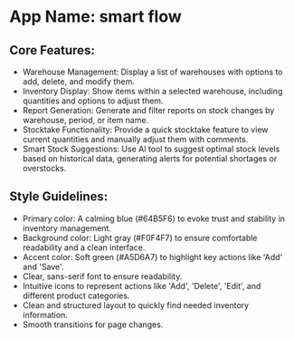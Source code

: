 # **App Name**: smart flow

## Core Features:

- Warehouse Management: Display a list of warehouses with options to add, delete, and modify them.
- Inventory Display: Show items within a selected warehouse, including quantities and options to adjust them.
- Report Generation: Generate and filter reports on stock changes by warehouse, period, or item name.
- Stocktake Functionality: Provide a quick stocktake feature to view current quantities and manually adjust them with comments.
- Smart Stock Suggestions: Use AI tool to suggest optimal stock levels based on historical data, generating alerts for potential shortages or overstocks.

## Style Guidelines:

- Primary color: A calming blue (#64B5F6) to evoke trust and stability in inventory management.
- Background color: Light gray (#F0F4F7) to ensure comfortable readability and a clean interface.
- Accent color: Soft green (#A5D6A7) to highlight key actions like 'Add' and 'Save'.
- Clear, sans-serif font to ensure readability.
- Intuitive icons to represent actions like 'Add', 'Delete', 'Edit', and different product categories.
- Clean and structured layout to quickly find needed inventory information.
- Smooth transitions for page changes.